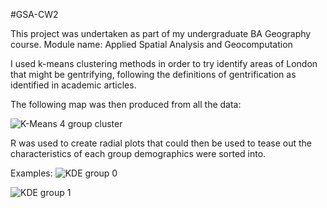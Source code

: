 #GSA-CW2 

This project was undertaken as part of my undergraduate BA Geography course. Module name: Applied Spatial Analysis and Geocomputation

I used k-means clustering methods in order to try identify areas of London that might be gentrifying, following the definitions of gentrification as identified in academic articles.

The following map was then produced from all the data:

![K-Means 4 group cluster](https://i.imgur.com/nTCSr0X.png)

R was used to create radial plots that could then be used to tease out the characteristics of each group demographics were sorted into. 

Examples: 
![KDE group 0](https://i.imgur.com/knj8rMI.png)

![KDE group 1](https://i.imgur.com/n9MsmsK.png)
